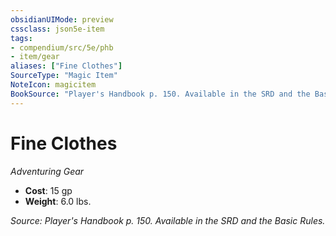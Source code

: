 ```yaml
---
obsidianUIMode: preview
cssclass: json5e-item
tags:
- compendium/src/5e/phb
- item/gear
aliases: ["Fine Clothes"]
SourceType: "Magic Item"
NoteIcon: magicitem
BookSource: "Player's Handbook p. 150. Available in the SRD and the Basic Rules."
---
```

# Fine Clothes
*Adventuring Gear*  

- **Cost**: 15 gp
- **Weight**: 6.0 lbs.

*Source: Player's Handbook p. 150. Available in the SRD and the Basic Rules.*